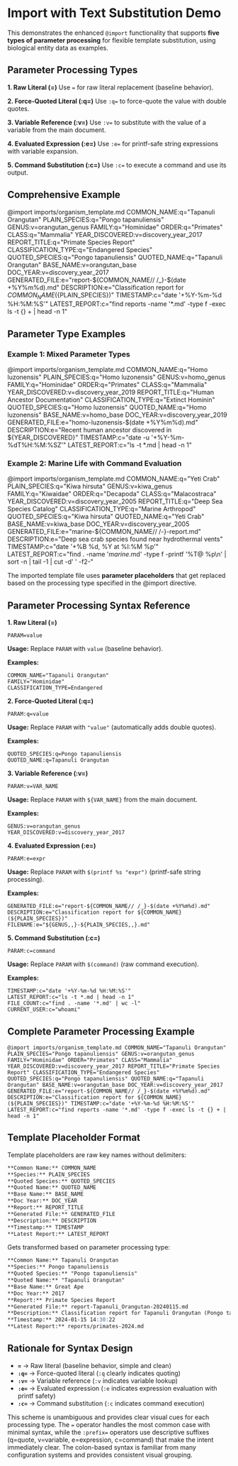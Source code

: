 # Import with Text Substitution Demo

This demonstrates the enhanced `@import` functionality that supports **five types of parameter processing** for flexible template substitution, using biological entity data as examples.

## Parameter Processing Types

__1. Raw Literal (=)__
Use `=` for raw literal replacement (baseline behavior).

__2. Force-Quoted Literal (:q=)__
Use `:q=` to force-quote the value with double quotes.

__3. Variable Reference (:v=)__
Use `:v=` to substitute with the value of a variable from the main document.

__4. Evaluated Expression (:e=)__
Use `:e=` for printf-safe string expressions with variable expansion.

__5. Command Substitution (:c=)__
Use `:c=` to execute a command and use its output.

## Comprehensive Example

@import imports/organism_template.md COMMON_NAME:q="Tapanuli Orangutan" PLAIN_SPECIES:q="Pongo tapanuliensis" GENUS:v=orangutan_genus FAMILY:q="Hominidae" ORDER:q="Primates" CLASS:q="Mammalia" YEAR_DISCOVERED:v=discovery_year_2017 REPORT_TITLE:q="Primate Species Report" CLASSIFICATION_TYPE:q="Endangered Species" QUOTED_SPECIES:q="Pongo tapanuliensis" QUOTED_NAME:q="Tapanuli Orangutan" BASE_NAME:v=orangutan_base DOC_YEAR:v=discovery_year_2017 GENERATED_FILE:e="report-${COMMON_NAME// /_}-$(date +%Y%m%d).md" DESCRIPTION:e="Classification report for ${COMMON_NAME} (${PLAIN_SPECIES})" TIMESTAMP:c="date '+%Y-%m-%d %H:%M:%S'" LATEST_REPORT:c="find reports -name '*.md' -type f -exec ls -t {} + | head -n 1"

## Parameter Type Examples

### Example 1: Mixed Parameter Types

@import imports/organism_template.md COMMON_NAME:q="Homo luzonensis" PLAIN_SPECIES:q="Homo luzonensis" GENUS:v=homo_genus FAMILY:q="Hominidae" ORDER:q="Primates" CLASS:q="Mammalia" YEAR_DISCOVERED:v=discovery_year_2019 REPORT_TITLE:q="Human Ancestor Documentation" CLASSIFICATION_TYPE:q="Extinct Hominin" QUOTED_SPECIES:q="Homo luzonensis" QUOTED_NAME:q="Homo luzonensis" BASE_NAME:v=homo_base DOC_YEAR:v=discovery_year_2019 GENERATED_FILE:e="homo-luzonensis-$(date +%Y%m%d).md" DESCRIPTION:e="Recent human ancestor discovered in ${YEAR_DISCOVERED}" TIMESTAMP:c="date -u '+%Y-%m-%dT%H:%M:%SZ'" LATEST_REPORT:c="ls -t *.md | head -n 1"

### Example 2: Marine Life with Command Evaluation

@import imports/organism_template.md COMMON_NAME:q="Yeti Crab" PLAIN_SPECIES:q="Kiwa hirsuta" GENUS:v=kiwa_genus FAMILY:q="Kiwaidae" ORDER:q="Decapoda" CLASS:q="Malacostraca" YEAR_DISCOVERED:v=discovery_year_2005 REPORT_TITLE:q="Deep Sea Species Catalog" CLASSIFICATION_TYPE:q="Marine Arthropod" QUOTED_SPECIES:q="Kiwa hirsuta" QUOTED_NAME:q="Yeti Crab" BASE_NAME:v=kiwa_base DOC_YEAR:v=discovery_year_2005 GENERATED_FILE:e="marine-${COMMON_NAME// /-}-report.md" DESCRIPTION:e="Deep sea crab species found near hydrothermal vents" TIMESTAMP:c="date '+%B %d, %Y at %I:%M %p'" LATEST_REPORT:c="find . -name '*marine*.md' -type f -printf '%T@ %p\n' | sort -n | tail -1 | cut -d' ' -f2-"

The imported template file uses **parameter placeholders** that get replaced based on the processing type specified in the @import directive.

## Parameter Processing Syntax Reference

__1. Raw Literal (=)__
```
PARAM=value
```
**Usage:** Replace `PARAM` with `value` (baseline behavior).

**Examples:**
```
COMMON_NAME="Tapanuli Orangutan"
FAMILY="Hominidae"
CLASSIFICATION_TYPE=Endangered
```

__2. Force-Quoted Literal (:q=)__
```
PARAM:q=value
```
**Usage:** Replace `PARAM` with `"value"` (automatically adds double quotes).

**Examples:**
```
QUOTED_SPECIES:q=Pongo tapanuliensis
QUOTED_NAME:q=Tapanuli Orangutan
```

__3. Variable Reference (:v=)__
```
PARAM:v=VAR_NAME
```
**Usage:** Replace `PARAM` with `${VAR_NAME}` from the main document.

**Examples:**
```
GENUS:v=orangutan_genus
YEAR_DISCOVERED:v=discovery_year_2017
```

__4. Evaluated Expression (:e=)__
```
PARAM:e=expr
```
**Usage:** Replace `PARAM` with `$(printf %s "expr")` (printf-safe string processing).

**Examples:**
```
GENERATED_FILE:e="report-${COMMON_NAME// /_}-$(date +%Y%m%d).md"
DESCRIPTION:e="Classification report for ${COMMON_NAME} (${PLAIN_SPECIES})"
FILENAME:e="${GENUS,,}-${PLAIN_SPECIES,,}.md"
```

__5. Command Substitution (:c=)__
```
PARAM:c=command
```
**Usage:** Replace `PARAM` with `$(command)` (raw command execution).

**Examples:**
```
TIMESTAMP:c="date '+%Y-%m-%d %H:%M:%S'"
LATEST_REPORT:c="ls -t *.md | head -n 1"
FILE_COUNT:c="find . -name '*.md' | wc -l"
CURRENT_USER:c="whoami"
```

## Complete Parameter Processing Example

```
@import imports/organism_template.md COMMON_NAME="Tapanuli Orangutan" PLAIN_SPECIES="Pongo tapanuliensis" GENUS:v=orangutan_genus FAMILY="Hominidae" ORDER="Primates" CLASS="Mammalia" YEAR_DISCOVERED:v=discovery_year_2017 REPORT_TITLE="Primate Species Report" CLASSIFICATION_TYPE="Endangered Species" QUOTED_SPECIES:q="Pongo tapanuliensis" QUOTED_NAME:q="Tapanuli Orangutan" BASE_NAME:v=orangutan_base DOC_YEAR:v=discovery_year_2017 GENERATED_FILE:e="report-${COMMON_NAME// /_}-$(date +%Y%m%d).md" DESCRIPTION:e="Classification report for ${COMMON_NAME} (${PLAIN_SPECIES})" TIMESTAMP:c="date '+%Y-%m-%d %H:%M:%S'" LATEST_REPORT:c="find reports -name '*.md' -type f -exec ls -t {} + | head -n 1"
```

## Template Placeholder Format

Template placeholders are raw key names without delimiters:

```markdown
**Common Name:** COMMON_NAME
**Species:** PLAIN_SPECIES
**Quoted Species:** QUOTED_SPECIES
**Quoted Name:** QUOTED_NAME
**Base Name:** BASE_NAME
**Doc Year:** DOC_YEAR
**Report:** REPORT_TITLE
**Generated File:** GENERATED_FILE
**Description:** DESCRIPTION
**Timestamp:** TIMESTAMP
**Latest Report:** LATEST_REPORT
```

Gets transformed based on parameter processing type:

```markdown
**Common Name:** Tapanuli Orangutan
**Species:** Pongo tapanuliensis
**Quoted Species:** "Pongo tapanuliensis"
**Quoted Name:** "Tapanuli Orangutan"
**Base Name:** Great Ape
**Doc Year:** 2017
**Report:** Primate Species Report
**Generated File:** report-Tapanuli_Orangutan-20240115.md
**Description:** Classification report for Tapanuli Orangutan (Pongo tapanuliensis)
**Timestamp:** 2024-01-15 14:30:22
**Latest Report:** reports/primates-2024.md
```

## Rationale for Syntax Design

- **`=`** → Raw literal (baseline behavior, simple and clean)
- **`:q=`** → Force-quoted literal (`:q` clearly indicates quoting)
- **`:v=`** → Variable reference (`:v` indicates variable lookup)
- **`:e=`** → Evaluated expression (`:e` indicates expression evaluation with printf safety)
- **`:c=`** → Command substitution (`:c` indicates command execution)

This scheme is unambiguous and provides clear visual cues for each processing type. The `=` operator handles the most common case with minimal syntax, while the `:prefix=` operators use descriptive suffixes (q=quote, v=variable, e=expression, c=command) that make the intent immediately clear. The colon-based syntax is familiar from many configuration systems and provides consistent visual grouping. 